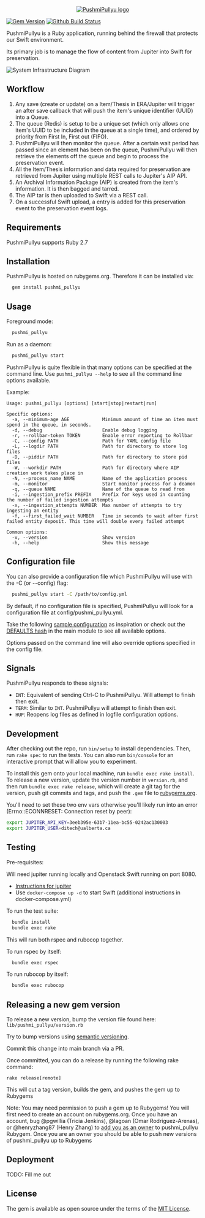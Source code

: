 <p align="center">
  <a href="https://github.com/ualbertalib/pushmi_pullyu/">
    <img src="docs/images/pushmi-pullyu.png" alt="PushmiPullyu logo">
  </a>
</p>

[![Gem Version](https://badge.fury.io/rb/pushmi_pullyu.svg)](https://rubygems.org/gems/pushmi_pullyu)
[![Github Build Status](https://github.com/ualbertalib/pushmi_pullyu/workflows/CI/badge.svg)](https://github.com/ualbertalib/pushmi_pullyu/actions)

PushmiPullyu is a Ruby application, running behind the firewall that protects our Swift environment.

Its primary job is to manage the flow of content from Jupiter into Swift for preservation.

![System Infrastructure Diagram](docs/images/system-infrastructure-diagram.png)

## Workflow

1.  Any save (create or update) on a Item/Thesis in ERA/Jupiter will trigger an after save callback that will push the item's unique identifier (UUID) into a Queue.
2. The queue (Redis) is setup to be a unique set (which only allows one item's UUID to be included in the queue at a single time), and ordered by priority from First In, First out (FIFO).
3. PushmiPullyu will then monitor the queue. After a certain wait period has passed since an element has been on the queue, PushmiPullyu will then retrieve the elements off the queue and begin to process the preservation event.
4. All the Item/Thesis information and data required for preservation are retrieved from Jupiter using multiple REST calls to Jupiter's AIP API.
5. An Archival Information Package (AIP) is created from the item's information. It is then bagged and tarred.
6. The AIP tar is then uploaded to Swift via a REST call.
7. On a successful Swift upload, a entry is added for this preservation event to the preservation event logs.


## Requirements

PushmiPullyu supports Ruby 2.7

## Installation

PushmiPullyu is hosted on rubygems.org. Therefore it can be installed via:

```bash
  gem install pushmi_pullyu
```

## Usage

Foreground mode:
```bash
  pushmi_pullyu
```

Run as a daemon:
```bash
  pushmi_pullyu start
```

PushmiPullyu is quite flexible in that many options can be specified at the command line.
Use `pushmi_pullyu --help` to see all the command line options available.

Example:

```
Usage: pushmi_pullyu [options] [start|stop|restart|run]

Specific options:
  -a, --minimum-age AGE            Minimum amount of time an item must spend in the queue, in seconds.
  -d, --debug                      Enable debug logging
  -r, --rollbar-token TOKEN        Enable error reporting to Rollbar
  -C, --config PATH                Path for YAML config file
  -L, --logdir PATH                Path for directory to store log files
  -D, --piddir PATH                Path for directory to store pid files
  -W, --workdir PATH               Path for directory where AIP creation work takes place in
  -N, --process_name NAME          Name of the application process
  -m, --monitor                    Start monitor process for a deamon
  -q, --queue NAME                 Name of the queue to read from    
  -i, --ingestion_prefix PREFIX    Prefix for keys used in counting the number of failed ingestion attempts
  -x, --ingestion_attempts NUMBER  Max number of attempts to try ingesting an entity
  -f, --first_failed_wait NUMBER   Time in seconds to wait after first failed entity deposit. This time will double every failed attempt

Common options:
  -v, --version                    Show version
  -h, --help                       Show this message
```

## Configuration file

You can also provide a configuration file which PushmiPullyu will use with the -C (or --config) flag:

```bash
  pushmi_pullyu start -C /path/to/config.yml
```

By default, if no configuration file is specified, PushmiPullyu will look for a configuration file at config/pushmi_pullyu.yml.

Take the following [sample configuration](https://github.com/ualbertalib/pushmi_pullyu/blob/main/examples/pushmi_pullyu.yml) as inspiration or check out the [DEFAULTS hash](https://github.com/ualbertalib/pushmi_pullyu/blob/main/lib/pushmi_pullyu.rb) in the main module to see all available options.

Options passed on the command line will also override options specified in the config file.

## Signals

PushmiPullyu responds to these signals:

* `INT`: Equivalent of sending Ctrl-C to PushmiPullyu. Will attempt to finish then exit.
* `TERM`: Similar to `INT`. PushmiPullyu will attempt to finish then exit.
* `HUP`: Reopens log files as defined in logfile configuration options.

## Development

After checking out the repo, run `bin/setup` to install dependencies. Then, run `rake spec` to run the tests. You can also run `bin/console` for an interactive prompt that will allow you to experiment.

To install this gem onto your local machine, run `bundle exec rake install`. To release a new version, update the version number in `version.rb`, and then run `bundle exec rake release`, which will create a git tag for the version, push git commits and tags, and push the `.gem` file to [rubygems.org](https://rubygems.org).

You'll need to set these two env vars otherwise you'll likely run into an error (Errno::ECONNRESET: Connection reset by peer):

```bash
export JUPITER_API_KEY=3eeb395e-63b7-11ea-bc55-0242ac130003
export JUPITER_USER=ditech@ualberta.ca
```

## Testing

Pre-requisites:

Will need jupiter running locally and Openstack Swift running on port 8080.
- [Instructions for jupiter](https://github.com/ualbertalib/jupiter#docker)
- Use `docker-compose up -d` to start Swift (additional instructions in docker-compose.yml)

To run the test suite:

```bash
  bundle install
  bundle exec rake
```

This will run both rspec and rubocop together.

To run rspec by itself:

```bash
  bundle exec rspec
```
To run rubocop by itself:

```bash
  bundle exec rubocop
```
## Releasing a new gem version

To release a new version, bump the version file found here: `lib/pushmi_pullyu/version.rb`

Try to bump versions using [semantic versioning](http://semver.org/).

Commit this change into main branch via a PR.

Once committed, you can do a release by running the following rake command:

`rake release[remote]`

This will cut a tag version, builds the gem, and pushes the gem up to Rubygems

Note: You may need permission to push a gem up to Rubygems!
You will first need to create an account on rubygems.org.
Once you have an account, bug @pgwillia (Tricia Jenkins), @lagoan (Omar Rodriguez-Arenas), or @henryzhang87 (Henry Zhang) to [add you as an owner](http://guides.rubygems.org/command-reference/#gem-owner) to pushmi_pullyu Rubygem. Once you are an owner you should be able to push new versions of pushmi_pullyu up to Rubygems

## Deployment

TODO: Fill me out

## License

The gem is available as open source under the terms of the [MIT License](http://opensource.org/licenses/MIT).

